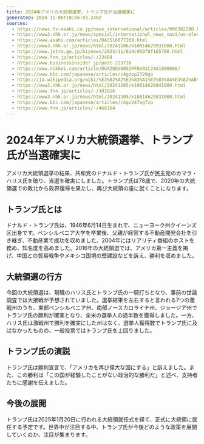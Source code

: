 ```yaml
---
title: 2024年アメリカ大統領選挙、トランプ氏が当選確実に
generated: 2024-11-06T10:56:03.240Z
sources:
  - https://news.tv-asahi.co.jp/news_international/articles/000382290.html
  - https://www3.nhk.or.jp/news/special/international_news_navi/us-election/presidential-election/2024/policy/
  - https://www.asahi.com/articles/DA3S16077269.html
  - https://www3.nhk.or.jp/news/html/20241106/k10014629931000.html
  - https://www.jetro.go.jp/biznews/2024/11/614c950f8f165700.html
  - https://www.fnn.jp/articles/-/23464
  - https://www.businessinsider.jp/post-223716
  - https://www.nikkei.com/article/DGXZQOGN052PF0V01C24A1000000/
  - https://www.bbc.com/japanese/articles/c4gzpp2329go
  - https://ja.wikipedia.org/wiki/%E3%82%A2%E3%83%A1%E3%83%AA%E3%82%AB%E5%90%88%E8%A1%86%E5%9B%BD%E5%A4%A7%E7%B5%B1%E9%A0%98%E9%81%B8%E6%8C%99
  - https://www3.nhk.or.jp/news/html/20241105/k10014628841000.html
  - https://www.fnn.jp/articles/-/101816
  - https://www3.nhk.or.jp/news/html/20241105/k10014629831000.html
  - https://www.bbc.com/japanese/articles/c4gz247eg7zo
  - https://www.fnn.jp/articles/-/466164
---
```


# 2024年アメリカ大統領選挙、トランプ氏が当選確実に

アメリカ大統領選挙の結果、共和党のドナルド・トランプ氏が民主党のカマラ・ハリス氏を破り、当選を確実にしました。トランプ氏は78歳で、2020年の大統領選での敗北から政界復帰を果たし、再び大統領の座に就くことになります。

## トランプ氏とは

ドナルド・トランプ氏は、1946年6月14日生まれで、ニューヨーク州クイーンズ区出身です。ペンシルベニア大学を卒業後、父親が経営する不動産開発会社を引き継ぎ、不動産業で成功を収めました。2004年にはリアリティ番組のホストを務め、知名度を高めました。2016年の大統領選では、アメリカ第一主義を掲げ、中国との貿易戦争やメキシコ国境の壁建設などを訴え、勝利を収めました。

## 大統領選の行方

今回の大統領選は、現職のハリス氏とトランプ氏の一騎打ちとなり、事前の世論調査では大接戦が予想されていました。選挙結果を左右すると言われる7つの激戦州のうち、東部ペンシルベニア州、南部ノースカロライナ州、ジョージア州でトランプ氏の勝利が確実となり、全米の選挙人の過半数を獲得しました。一方、ハリス氏は激戦州で勝利を確実にした州はなく、選挙人獲得数でトランプ氏に及ばなかったものの、一般投票ではトランプ氏を上回りました。

## トランプ氏の演説

トランプ氏は勝利宣言で、「アメリカを再び偉大な国にする」と訴えました。また、この勝利は「この国が経験したことがない政治的な勝利だ」と述べ、支持者たちに感謝を伝えました。

## 今後の展開

トランプ氏は2025年1月20日に行われる大統領就任式を経て、正式に大統領に就任する予定です。世界中が注目する中、トランプ氏が今後どのような政策を展開していくのか、注目が集まります。